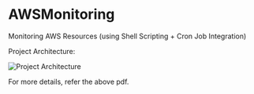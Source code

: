 # AWSMonitoring
Monitoring AWS Resources (using Shell Scripting + Cron Job Integration)


Project Architecture:

![Project Architecture](https://github.com/suman-rathaur/AWSMonitoring/assets/127435701/3d1e978f-9788-4b06-91dc-6a886234d9d4)

For more details, refer the above pdf.
